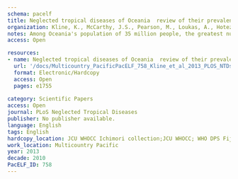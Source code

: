 ```yaml
---
schema: pacelf
title: Neglected tropical diseases of Oceania  review of their prevalence, distribution, and opportunities for control
organization: Kline, K., McCarthy, J.S., Pearson, M., Loukas, A., Hotez, P.J.
notes: Among Oceania's population of 35 million people, the greatest number living in poverty currently live in Papua New Guinea (PNG), Fiji, Vanuatu, and the Solomon Islands. These impoverished populations are at high risk for selected NTDs, including Necator americanus hookworm infection, strongyloidiasis, lymphatic filariasis (LF), balantidiasis, yaws, trachoma, leprosy, and scabies, in addition to outbreaks of dengue and other arboviral infections including Japanese encephalitis virus infection. PNG stands out for having the largest number of cases and highest prevalence for most of these NTDs. However, Australia's Aboriginal population also suffers from a range of significant NTDs. Through the Pacific Programme to Eliminate Lymphatic Filariasis, enormous strides have been made in eliminating LF in Oceania through programs of mass drug administration (MDA), although LF remains widespread in PNG. There are opportunities to scale up MDA for PNG's major NTDs, which could be accomplished through an integrated package that combines albendazole, ivermectin, diethylcarbamazine, and azithromycin, in a program of national control. Australia's Aboriginal population may benefit from appropriately integrated MDA into primary health care systems. Several emerging viral NTDs remain important threats to the region.
access: Open

resources:
- name: Neglected tropical diseases of Oceania  review of their prevalence, distribution, and opportunities for control
  url: '/docs/Multicountry_PacificPacELF_758_Kline_et_al_2013_PLOS_NTDs_NTDs_of_Oceania_review.pdf'
  format: Electronic/Hardcopy
  access: Open
  pages: e1755
 
category: Scientific Papers
access: Open
journal: PLoS Neglected Tropical Diseases
publisher: No publisher available. 
language: English 
tags: English 
hardcopy_location: JCU WHOCC Ichimori collection;JCU WHOCC; WHO DPS Fiji
work_location: Multicountry Pacific
year: 2013
decade: 2010
PacELF_ID: 758
---
```

